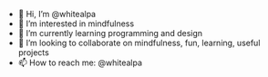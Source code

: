 - 👋 Hi, I’m @whitealpa
- 👀 I’m interested in mindfulness
- 🌱 I’m currently learning programming and design
- 💞️ I’m looking to collaborate on mindfulness, fun, learning, useful projects
- 📫 How to reach me: @whitealpa

<!---
whitealpa/whitealpa is a ✨ special ✨ repository because its `README.md` (this file) appears on your GitHub profile.
You can click the Preview link to take a look at your changes.
--->
